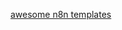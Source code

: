 <a href="https://github.com/enescingoz/awesome-n8n-templates" target="_blank">awesome n8n templates</a>
